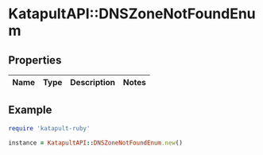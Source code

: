 # KatapultAPI::DNSZoneNotFoundEnum

## Properties

| Name | Type | Description | Notes |
| ---- | ---- | ----------- | ----- |

## Example

```ruby
require 'katapult-ruby'

instance = KatapultAPI::DNSZoneNotFoundEnum.new()
```

